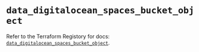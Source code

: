 # `data_digitalocean_spaces_bucket_object`

Refer to the Terraform Registory for docs: [`data_digitalocean_spaces_bucket_object`](https://www.terraform.io/docs/providers/digitalocean/d/spaces_bucket_object).

